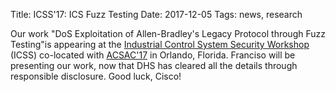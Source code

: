 Title: ICSS'17: ICS Fuzz Testing
Date: 2017-12-05
Tags: news, research

Our work "DoS Exploitation of Allen-Bradley's Legacy Protocol through Fuzz Testing"is appearing at the [Industrial Control System Security Workshop](https://www.acsac.org/2017/workshops/icss/) (ICSS) co-located with [ACSAC'17](https://www.acsac.org/2017/) in Orlando, Florida. Franciso will be presenting our work, now that DHS has cleared all the details through responsible disclosure. Good luck, Cisco!





